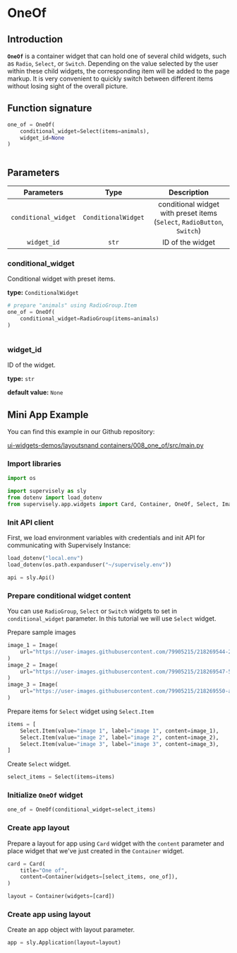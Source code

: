 # OneOf

## Introduction

**`OneOf`** is a container widget that can hold one of several child widgets, such as `Radio`, `Select`, or `Switch`. Depending on the value selected by the user within these child widgets, the corresponding item will be added to the page markup. It is very convenient to quickly switch between different items without losing sight of the overall picture.

## Function signature

```python
one_of = OneOf(
    conditional_widget=Select(items=animals),
    widget_id=None
)
```

<figure><img src="https://user-images.githubusercontent.com/79905215/218075609-0428af83-0ef1-492b-8623-fa7a7bd0d3de.png" alt=""><figcaption></figcaption></figure>

## Parameters

|      Parameters      |         Type        |                                Description                               |
| :------------------: | :-----------------: | :----------------------------------------------------------------------: |
| `conditional_widget` | `ConditionalWidget` | conditional widget with preset items (`Select`, `RadioButton`, `Switch`) |
|      `widget_id`     |        `str`        |                             ID of the widget                             |

### conditional\_widget

Conditional widget with preset items.

**type:** `ConditionalWidget`

```python
# prepare "animals" using RadioGroup.Item
one_of = OneOf(
    conditional_widget=RadioGroup(items=animals)
)
```

<figure><img src="https://user-images.githubusercontent.com/79905215/218075942-d2754ba6-0b9c-4572-b619-9363a2eecaf3.png" alt=""><figcaption></figcaption></figure>

### widget\_id

ID of the widget.

**type:** `str`

**default value:** `None`

## Mini App Example

You can find this example in our Github repository:

[ui-widgets-demos/layoutsnand containers/008\_one\_of/src/main.py](https://github.com/supervisely-ecosystem/ui-widgets-demos/blob/master/layouts%20and%20containers/008\_one\_of/src/main.py)

### Import libraries

```python
import os

import supervisely as sly
from dotenv import load_dotenv
from supervisely.app.widgets import Card, Container, OneOf, Select, Image
```

### Init API client

First, we load environment variables with credentials and init API for communicating with Supervisely Instance:

```python
load_dotenv("local.env")
load_dotenv(os.path.expanduser("~/supervisely.env"))

api = sly.Api()
```

### Prepare conditional widget content

You can use `RadioGroup`, `Select` or `Switch` widgets to set in `conditional_widget` parameter. In this tutorial we will use `Select` widget.

Prepare sample images

```python
image_1 = Image(
    url="https://user-images.githubusercontent.com/79905215/218269544-2e126d4a-20eb-4ace-8933-d36732bb0634.jpeg"
)
image_2 = Image(
    url="https://user-images.githubusercontent.com/79905215/218269547-5b5316f9-9ae2-4b0c-aedb-b2238e44f95d.jpeg"
)
image_3 = Image(
    url="https://user-images.githubusercontent.com/79905215/218269550-a5caba65-1f0f-4986-8711-7d36c7911e51.jpeg"
)
```

Prepare items for `Select` widget using `Select.Item`

```python
items = [
    Select.Item(value="image 1", label="image 1", content=image_1),
    Select.Item(value="image 2", label="image 2", content=image_2),
    Select.Item(value="image 3", label="image 3", content=image_3),
]
```

Create `Select` widget.

```python
select_items = Select(items=items)
```

### Initialize `OneOf` widget

```python
one_of = OneOf(conditional_widget=select_items)
```

### Create app layout

Prepare a layout for app using `Card` widget with the `content` parameter and place widget that we've just created in the `Container` widget.

```python
card = Card(
    title="One of",
    content=Container(widgets=[select_items, one_of]),
)

layout = Container(widgets=[card])
```

### Create app using layout

Create an app object with layout parameter.

```python
app = sly.Application(layout=layout)
```

<figure><img src="https://user-images.githubusercontent.com/79905215/218269955-86b5bb95-f242-4e05-9bc6-be86e633f2b1.gif" alt=""><figcaption></figcaption></figure>
